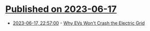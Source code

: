 # [Published on 2023-06-17](index.md)

* [2023-06-17, 22:57:00](https://hardware.slashdot.org/story/23/06/17/045206/why-evs-wont-crash-the-electric-grid?utm_source=rss1.0mainlinkanon&utm_medium=feed) - [Why EVs Won't Crash the Electric Grid](https://hardware.slashdot.org/story/23/06/17/045206/why-evs-wont-crash-the-electric-grid?utm_source=rss1.0mainlinkanon&utm_medium=feed)
